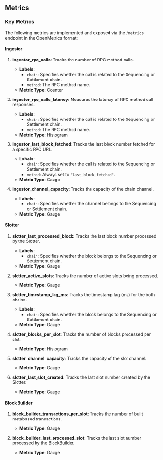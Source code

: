## Metrics

### Key Metrics
The following metrics are implemented and exposed via the `/metrics` endpoint in the OpenMetrics format:

#### Ingestor
1. **ingestor_rpc_calls**: Tracks the number of RPC method calls.
   - **Labels**:
     - `chain`: Specifies whether the call is related to the Sequencing or Settlement chain.
     - `method`: The RPC method name.
   - **Metric Type**: Counter

2. **ingestor_rpc_calls_latency**: Measures the latency of RPC method call responses.
   - **Labels**:
     - `chain`: Specifies whether the call is related to the Sequencing or Settlement chain.
     - `method`: The RPC method name.
   - **Metric Type**: Histogram

3. **ingestor_last_block_fetched**: Tracks the last block number fetched for a specific RPC URL.
   - **Labels**:
     - `chain`: Specifies whether the call is related to the Sequencing or Settlement chain.
     - `method`: Always set to `"last_block_fetched"`.
   - **Metric Type**: Gauge
  
4. **ingestor_channel_capacity**: Tracks the capacity of the chain channel.
   - **Labels**:
     - `chain`: Specifies whether the channel belongs to the Sequencing or Settlement chain.
   - **Metric Type**: Gauge

#### Slotter

1. **slotter_last_processed_block**: Tracks the last block number processed by the Slotter.
   - **Labels**:
     - `chain`: Specifies whether the block belongs to the Sequencing or Settlement chain.
   - **Metric Type**: Gauge

2. **slotter_active_slots**: Tracks the number of active slots being processed.
   - **Metric Type**: Gauge

3. **slotter_timestamp_lag_ms**: Tracks the timestamp lag (ms) for the both chains.
   - **Labels**:
     - `chain`: Specifies whether the block belongs to the Sequencing or Settlement chain.
   - **Metric Type**: Gauge

4. **slotter_blocks_per_slot**: Tracks the number of blocks processed per slot.
   - **Metric Type**: Histogram

5. **slotter_channel_capacity**: Tracks the capacity of the slot channel.
   - **Metric Type**: Gauge
  
6. **slotter_last_slot_created**: Tracks the last slot number created by the Slotter.
   - **Metric Type**: Gauge
  

#### Block Builder

1. **block_builder_transactions_per_slot**: Tracks the number of built metabased transactions.
   - **Metric Type**: Gauge
  
2. **block_builder_last_processed_slot**: Tracks the last slot number processed by the BlockBuilder.
   - **Metric Type**: Gauge
